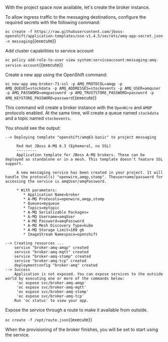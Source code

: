With the project space now available, let's create the broker instance.

To allow ingress traffic to the messaging destinations, configure the required secrets with the following command:

``oc create -f https://raw.githubusercontent.com/jboss-openshift/application-templates/ose-v1.4.5/secrets/amq-app-secret.json -n messaging``{{execute}}

Add cluster capabilities to service account

``oc policy add-role-to-user view system:serviceaccount:messaging:amq-service-account``{{execute}}

Create a new app using the OpenShift command:

``oc new-app amq-broker-71-ssl -p AMQ_PROTOCOL=amqp -p AMQ_QUEUES=stockdata -p AMQ_ADDRESSES=stockevents -p AMQ_USER=amquser -p AMQ_PASSWORD=amqpassword -p AMQ_TRUSTSTORE_PASSWORD=password -p AMQ_KEYSTORE_PASSWORD=password``{{execute}}

This command will create a broker instance with the ``OpenWire`` and ``AMQP`` protocols enabled. At the same time, will create a queue named ``stockdata`` and a topic named ``stockevents``.

You should see the output:

```
--> Deploying template "openshift/amq63-basic" to project messaging

     Red Hat JBoss A-MQ 6.3 (Ephemeral, no SSL)
     ---------
     Application template for JBoss A-MQ brokers. These can be deployed as standalone or in a mesh. This template doesn't feature SSL support.

     A new messaging service has been created in your project. It will handle the protocol(s) "openwire,amqp,stomp". Theusername/password for accessing the service is amqUser/amqPassword.

     * With parameters:
        * Application Name=broker
        * A-MQ Protocols=openwire,amqp,stomp
        * Queues=myqueue
        * Topics=mytopic
        * A-MQ Serializable Packages=
        * A-MQ Username=amqUser
        * A-MQ Password=amqPassword
        * A-MQ Mesh Discovery Type=kube
        * A-MQ Storage Limit=100 gb
        * ImageStream Namespace=openshift

--> Creating resources ...
    service "broker-amq-amqp" created
    service "broker-amq-mqtt" created
    service "broker-amq-stomp" created
    service "broker-amq-tcp" created
    deploymentconfig "broker-amq" created
--> Success
    Application is not exposed. You can expose services to the outside world by executing one or more of the commands below:
     'oc expose svc/broker-amq-amqp'
     'oc expose svc/broker-amq-mqtt'
     'oc expose svc/broker-amq-stomp'
     'oc expose svc/broker-amq-tcp'
    Run 'oc status' to view your app.
```

Expose the service through a route to make it available from outside.

``oc create -f /opt/route.json``{{execute}}

When the provisioning of the broker finishes, you will be set to start using the service.